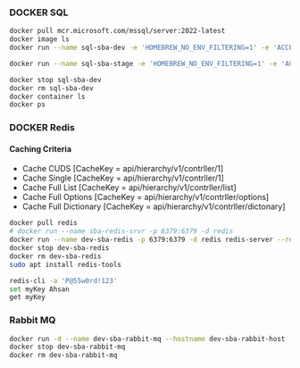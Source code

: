### DOCKER SQL
```bash
docker pull mcr.microsoft.com/mssql/server:2022-latest
docker image ls
docker run --name sql-sba-dev -e 'HOMEBREW_NO_ENV_FILTERING=1' -e 'ACCEPT_EULA=Y' -e 'SA_PASSWORD=P@55w0rd!123' -p 1430:1433 -d mcr.microsoft.com/mssql/server:2022-latest

docker run --name sql-sba-stage -e 'HOMEBREW_NO_ENV_FILTERING=1' -e 'ACCEPT_EULA=Y' -e 'SA_PASSWORD=P@55w0rd!123' -p 1431:1433 -d mcr.microsoft.com/mssql/server:2022-latest

docker stop sql-sba-dev
docker rm sql-sba-dev
docker container ls
docker ps
```
### DOCKER Redis
#### Caching Criteria
- Cache CUDS            [CacheKey = api/hierarchy/v1/contrller/1]
- Cache Single          [CacheKey = api/hierarchy/v1/contrller/1]
- Cache Full List       [CacheKey = api/hierarchy/v1/contrller/list]
- Cache Full Options    [CacheKey = api/hierarchy/v1/contrller/options]
- Cache Full Dictionary [CacheKey = api/hierarchy/v1/contrller/dictonary]
```bash
docker pull redis
# docker run --name sba-redis-srvr -p 6379:6379 -d redis
docker run --name dev-sba-redis -p 6379:6379 -d redis redis-server --requirepass 'P@55w0rd!123'
docker stop dev-sba-redis
docker rm dev-sba-redis
sudo apt install redis-tools

redis-cli -a 'P@55w0rd!123'
set myKey Ahsan
get myKey
```
### Rabbit MQ
```bash
docker run -d --name dev-sba-rabbit-mq --hostname dev-sba-rabbit-host -p 5672:5672 -p 15672:15672 rabbitmq:3-management
docker stop dev-sba-rabbit-mq
docker rm dev-sba-rabbit-mq

```
